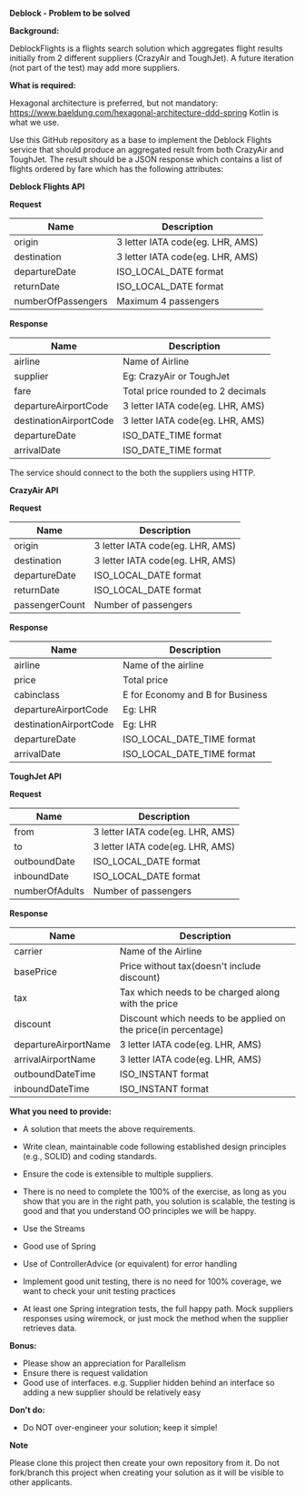 **Deblock - Problem to be solved**

**Background:**

DeblockFlights is a flights search solution which aggregates flight results initially from 2 different suppliers (CrazyAir and ToughJet). A future iteration (not part of the test) may add more suppliers.


**What is required:**

Hexagonal architecture is preferred, but not mandatory: https://www.baeldung.com/hexagonal-architecture-ddd-spring
Kotlin is what we use.

Use this GitHub repository as a base to implement the Deblock Flights service that should produce an aggregated result from both CrazyAir and ToughJet.
The result should be a JSON response which contains a list of flights ordered by fare which has the following attributes:

**Deblock Flights API**

**Request**

| Name | Description |
| ------ | ------ |
| origin | 3 letter IATA code(eg. LHR, AMS) |
| destination | 3 letter IATA code(eg. LHR, AMS) |
| departureDate | ISO_LOCAL_DATE format |
| returnDate | ISO_LOCAL_DATE format |
| numberOfPassengers | Maximum 4 passengers |

**Response**

| Name | Description |
| ------ | ------ |
| airline | Name of Airline |
| supplier | Eg: CrazyAir or ToughJet |
| fare | Total price rounded to 2 decimals |
| departureAirportCode | 3 letter IATA code(eg. LHR, AMS) |
| destinationAirportCode | 3 letter IATA code(eg. LHR, AMS) |
| departureDate | ISO_DATE_TIME format |
| arrivalDate | ISO_DATE_TIME format |

The service should connect to the both the suppliers using HTTP.

**CrazyAir API**

**Request**

| Name | Description |
| ------ | ------ |
| origin | 3 letter IATA code(eg. LHR, AMS) |
| destination | 3 letter IATA code(eg. LHR, AMS) |
| departureDate | ISO_LOCAL_DATE format |
| returnDate | ISO_LOCAL_DATE format |
| passengerCount | Number of passengers |

**Response**


| Name | Description |
| ------ | ------ |
| airline | Name of the airline |
| price | Total price |
| cabinclass | E for Economy and B for Business |
| departureAirportCode | Eg: LHR |
| destinationAirportCode | Eg: LHR |
| departureDate | ISO_LOCAL_DATE_TIME format |
| arrivalDate | ISO_LOCAL_DATE_TIME format |

**ToughJet API**

**Request**

| Name | Description |
| ------ | ------ |
| from | 3 letter IATA code(eg. LHR, AMS) |
| to | 3 letter IATA code(eg. LHR, AMS) |
| outboundDate |ISO_LOCAL_DATE format |
| inboundDate | ISO_LOCAL_DATE format |
| numberOfAdults | Number of passengers |

**Response**

| Name | Description |
| ------ | ------ |
| carrier | Name of the Airline |
| basePrice | Price without tax(doesn't include discount) |
| tax | Tax which needs to be charged along with the price |
| discount | Discount which needs to be applied on the price(in percentage) |
| departureAirportName | 3 letter IATA code(eg. LHR, AMS) |
| arrivalAirportName | 3 letter IATA code(eg. LHR, AMS) |
| outboundDateTime | ISO_INSTANT format |
| inboundDateTime | ISO_INSTANT format |

**What you need to provide:**

- A solution that meets the above requirements.
- Write clean, maintainable code following established design principles (e.g., SOLID) and coding standards.
- Ensure the code is extensible to multiple suppliers.
- There is no need to complete the 100% of the exercise, as long as you show that you are in the right path, you solution is scalable, the testing is good and that you understand OO principles we will be happy.

- Use the Streams
- Good use of Spring
- Use of ControllerAdvice (or equivalent) for error handling

- Implement good unit testing, there is no need for 100% coverage, we want to check your unit testing practices
- At least one Spring integration tests, the full happy path. Mock suppliers responses using wiremock, or just mock the method when the supplier retrieves data.

**Bonus:**
- Please show an appreciation for Parallelism
- Ensure there is request validation
- Good use of interfaces. e.g. Supplier hidden behind an interface so adding a new supplier should be relatively easy
  
**Don't do:**
- Do NOT over-engineer your solution; keep it simple!

**Note**

Please clone this project then create your own repository from it. Do not fork/branch this project when creating your solution as it will be visible to other applicants.
